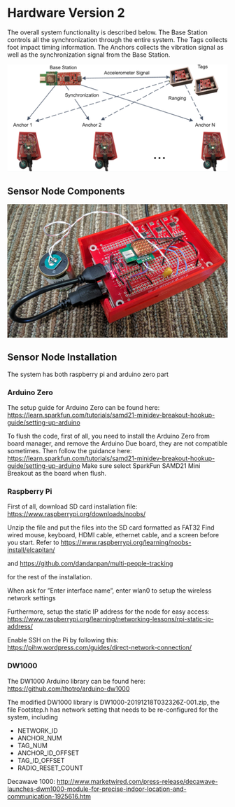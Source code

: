 # Hardware Version 2 

The overall system functionality is described below. The Base Station controls all the synchronization through the entire system. The Tags collects foot impact timing information. The Anchors collects the vibration signal as well as the synchronization signal from the Base Station.


![System](images/system_arch.png)

## Sensor Node Components

![Sensor Node](images/sensor_node.jpg)



## Sensor Node Installation
The system has both raspberry pi and arduino zero part

### Arduino Zero
The setup guide for Arduino Zero can be found here:
https://learn.sparkfun.com/tutorials/samd21-minidev-breakout-hookup-guide/setting-up-arduino

To flush the code, first of all, you need to install the Arduino Zero from board manager, and remove the Arduino Due board, they are not compatible sometimes.
Then follow the guidance here: https://learn.sparkfun.com/tutorials/samd21-minidev-breakout-hookup-guide/setting-up-arduino
Make sure select SparkFun SAMD21 Mini Breakout as the board when flush.

### Raspberry Pi
First of all, download SD card installation file: 
https://www.raspberrypi.org/downloads/noobs/

Unzip the file and put the files into the SD card formatted as FAT32
Find wired mouse, keyboard, HDMI cable, ethernet cable, and a screen before you start.
Refer to 
https://www.raspberrypi.org/learning/noobs-install/elcapitan/

and
https://github.com/dandanpan/multi-people-tracking 

for the rest of the installation.

When ask for ”Enter interface name”, enter wlan0 to setup the wireless network settings

Furthermore, setup the static IP address for the node for easy access: 
https://www.raspberrypi.org/learning/networking-lessons/rpi-static-ip-address/

Enable SSH on the Pi by following this: 
https://pihw.wordpress.com/guides/direct-network-connection/


### DW1000
The DW1000 Arduino library can be found here:
https://github.com/thotro/arduino-dw1000

The modified DW1000 library is DW1000-20191218T032326Z-001.zip, the file Footstep.h has network setting that needs to be re-configured for the system, including

- NETWORK_ID
- ANCHOR_NUM
- TAG_NUM
- ANCHOR_ID_OFFSET
- TAG_ID_OFFSET 
- RADIO_RESET_COUNT

Decawave 1000: 
http://www.marketwired.com/press-release/decawave-launches-dwm1000-module-for-precise-indoor-location-and-communication-1925616.htm
